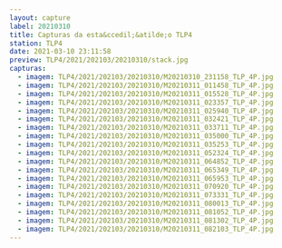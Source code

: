 ```yaml
---
layout: capture
label: 20210310
title: Capturas da esta&ccedil;&atilde;o TLP4
station: TLP4
date: 2021-03-10 23:11:58
preview: TLP4/2021/202103/20210310/stack.jpg
capturas:
  - imagem: TLP4/2021/202103/20210310/M20210310_231158_TLP_4P.jpg
  - imagem: TLP4/2021/202103/20210310/M20210311_011458_TLP_4P.jpg
  - imagem: TLP4/2021/202103/20210310/M20210311_015528_TLP_4P.jpg
  - imagem: TLP4/2021/202103/20210310/M20210311_023357_TLP_4P.jpg
  - imagem: TLP4/2021/202103/20210310/M20210311_025940_TLP_4P.jpg
  - imagem: TLP4/2021/202103/20210310/M20210311_032421_TLP_4P.jpg
  - imagem: TLP4/2021/202103/20210310/M20210311_033711_TLP_4P.jpg
  - imagem: TLP4/2021/202103/20210310/M20210311_035000_TLP_4P.jpg
  - imagem: TLP4/2021/202103/20210310/M20210311_035253_TLP_4P.jpg
  - imagem: TLP4/2021/202103/20210310/M20210311_052324_TLP_4P.jpg
  - imagem: TLP4/2021/202103/20210310/M20210311_064852_TLP_4P.jpg
  - imagem: TLP4/2021/202103/20210310/M20210311_065349_TLP_4P.jpg
  - imagem: TLP4/2021/202103/20210310/M20210311_065953_TLP_4P.jpg
  - imagem: TLP4/2021/202103/20210310/M20210311_070920_TLP_4P.jpg
  - imagem: TLP4/2021/202103/20210310/M20210311_073331_TLP_4P.jpg
  - imagem: TLP4/2021/202103/20210310/M20210311_080013_TLP_4P.jpg
  - imagem: TLP4/2021/202103/20210310/M20210311_081052_TLP_4P.jpg
  - imagem: TLP4/2021/202103/20210310/M20210311_081302_TLP_4P.jpg
  - imagem: TLP4/2021/202103/20210310/M20210311_082103_TLP_4P.jpg
---
```

